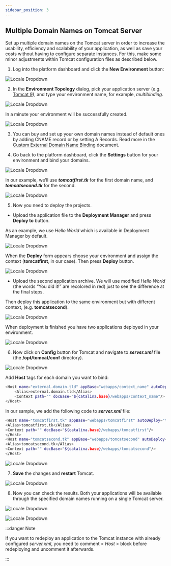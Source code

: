 ```yaml
---
sidebar_position: 3
---
```


## Multiple Domain Names on Tomcat Server

Set up multiple domain names on the Tomcat server in order to increase the usability, efficiency and scalability of your application, as well as save your costs without having to configure separate instances. For this, make some minor adjustments within Tomcat configuration files as described below.

1. Log into the platform dashboard and click the **New Environment** button:

<div style={{
    display:'flex',
    justifyContent: 'center',
    margin: '0 0 1rem 0'
}}>

![Locale Dropdown](./img/MultipleDomainForTomcat/01-paas-main-buttons.png)

</div>

2. In the **Environment Topology** dialog, pick your application server (e.g. [Tomcat 9](https://cloudmydc.com/)), and type your environment name, for example, _multibinding_.

<div style={{
    display:'flex',
    justifyContent: 'center',
    margin: '0 0 1rem 0'
}}>

![Locale Dropdown](./img/MultipleDomainForTomcat/02-topology-wizard.png)

</div>

In a minute your environment will be successfully created.

<div style={{
    display:'flex',
    justifyContent: 'center',
    margin: '0 0 1rem 0'
}}>

![Locale Dropdown](./img/MultipleDomainForTomcat/03-new-tomcat-environment.png)

</div>

3. You can buy and set up your own domain names instead of default ones by adding CNAME record or by setting A Records. Read more in the [Custom External Domain Name Binding](https://cloudmydc.com/) document.

4. Go back to the platform dashboard, click the **Settings** button for your environment and bind your domains.

<div style={{
    display:'flex',
    justifyContent: 'center',
    margin: '0 0 1rem 0'
}}>

![Locale Dropdown](./img/MultipleDomainForTomcat/04-environment-settings-button.png)

</div>

In our example, we’ll use **_tomcatfirst.tk_** for the first domain name, and **_tomcatsecond.tk_** for the second.

<div style={{
    display:'flex',
    justifyContent: 'center',
    margin: '0 0 1rem 0'
}}>

![Locale Dropdown](./img/MultipleDomainForTomcat/05-bind-custom-domain.png)

</div>

5. Now you need to deploy the projects.

- Upload the application file to the **Deployment Manager** and press **Deploy to** button.

As an example, we use _Hello World_ which is available in Deployment Manager by default.

<div style={{
    display:'flex',
    justifyContent: 'center',
    margin: '0 0 1rem 0'
}}>

![Locale Dropdown](./img/MultipleDomainForTomcat/06-application-deployment.png)

</div>

When the **Deploy** form appears choose your environment and assign the context (**tomcatfirst**, in our case). Then press **Deploy** button.

<div style={{
    display:'flex',
    justifyContent: 'center',
    margin: '0 0 1rem 0'
}}>

![Locale Dropdown](./img/MultipleDomainForTomcat/07-deploy-dialog.png)

</div>

- Upload the second application archive. We will use modified _Hello World_ (the words “You did it!” are recolored in red) just to see the difference at the final steps.

Then deploy this application to the same environment but with different context, (e.g. **tomcatsecond**).

<div style={{
    display:'flex',
    justifyContent: 'center',
    margin: '0 0 1rem 0'
}}>

![Locale Dropdown](./img/MultipleDomainForTomcat/08-deploy-second-app.png)

</div>

When deployment is finished you have two applications deployed in your environment.

<div style={{
    display:'flex',
    justifyContent: 'center',
    margin: '0 0 1rem 0'
}}>

![Locale Dropdown](./img/MultipleDomainForTomcat/09-environment-with-two-apps-deployed.png)

</div>

6. Now click on **Сonfig** button for Tomcat and navigate to **_server.xml_** file (the **/opt/tomcat/conf** directory).

<div style={{
    display:'flex',
    justifyContent: 'center',
    margin: '0 0 1rem 0'
}}>

![Locale Dropdown](./img/MultipleDomainForTomcat/10-server-xml-config-file.png)

</div>

Add **Host** tags for each domain you want to bind:

```bash
<Host name="external.domain.tld" appBase="webapps/context_name" autoDeploy="true">
    <Alias>external.domain.tld</Alias>
    <Context path="" docBase="${catalina.base}/webapps/context_name"/>
</Host>
```

In our sample, we add the following code to **_server.xml_** file:

```bash
<Host name="tomcatfirst.tk" appBase="webapps/tomcatfirst" autoDeploy="true">
<Alias>tomcatfirst.tk</Alias>
<Context path="" docBase="${catalina.base}/webapps/tomcatfirst"/>
</Host>
<Host name="tomcatsecond.tk" appBase="webapps/tomcatsecond" autoDeploy="true">
<Alias>tomcatsecond.tk</Alias>
<Context path="" docBase="${catalina.base}/webapps/tomcatsecond"/>
</Host>
```

<div style={{
    display:'flex',
    justifyContent: 'center',
    margin: '0 0 1rem 0'
}}>

![Locale Dropdown](./img/MultipleDomainForTomcat/11-adjust-tomcat-settings.png)

</div>

7. **Save** the changes and **restart** Tomcat.

<div style={{
    display:'flex',
    justifyContent: 'center',
    margin: '0 0 1rem 0'
}}>

![Locale Dropdown](./img/MultipleDomainForTomcat/12-restart-nodes-button.png)

</div>

8. Now you can check the results. Both your applications will be available through the specified domain names running on a single Tomcat server.

<div style={{
    display:'flex',
    justifyContent: 'center',
    margin: '0 0 1rem 0'
}}>

![Locale Dropdown](./img/MultipleDomainForTomcat/13-first-application-custom-domain.png)

</div>

<div style={{
    display:'flex',
    justifyContent: 'center',
    margin: '0 0 1rem 0'
}}>

![Locale Dropdown](./img/MultipleDomainForTomcat/14-second-application-custom-domain.png)

</div>

:::danger Note

If you want to redeploy an application to the Tomcat instance with already configured _server.xml_, you need to comment < _Host_ > block before redeploying and uncomment it afterwards.

:::
